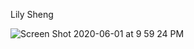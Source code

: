 Lily Sheng









![Screen Shot 2020-06-01 at 9 59 24 PM](https://user-images.githubusercontent.com/66282305/83471983-1c772580-a454-11ea-96cb-1a1536238f59.png)


